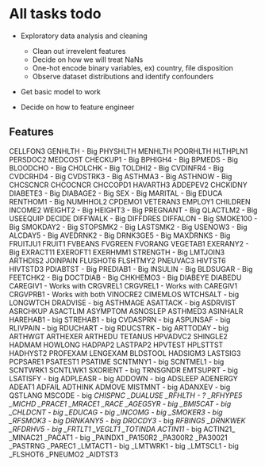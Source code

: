 # All tasks todo

- Exploratory data analysis and cleaning

  - Clean out irrevelent features
  - Decide on how we will treat NaNs
  - One-hot encode binary variables, ex) country, file disposition
  - Observe dataset distributions and identify confounders

- Get basic model to work

- Decide on how to feature engineer

## Features

CELLFON3
GENHLTH - Big
PHYSHLTH
MENHLTH
POORHLTH
HLTHPLN1
PERSDOC2
MEDCOST
CHECKUP1 - Big
BPHIGH4 - Big
BPMEDS - Big
BLOODCHO - Big
CHOLCHK - Big
TOLDHI2 - Big
CVDINFR4 - Big
CVDCRHD4 - Big
CVDSTRK3 - Big
ASTHMA3 - Big
ASTHNOW - Big
CHCSCNCR
CHCOCNCR
CHCCOPD1
HAVARTH3
ADDEPEV2
CHCKIDNY
DIABETE3 - Big
DIABAGE2 - Big
SEX - Big
MARITAL - Big
EDUCA
RENTHOM1 - Big
NUMHHOL2
CPDEMO1
VETERAN3
EMPLOY1
CHILDREN
INCOME2
WEIGHT2 - Big
HEIGHT3 - Big
PREGNANT - Big
QLACTLM2 - Big
USEEQUIP
DECIDE
DIFFWALK - Big
DIFFDRES
DIFFALON - Big
SMOKE100 - Big
SMOKDAY2 - Big
STOPSMK2 - Big
LASTSMK2 - Big
USENOW3 - Big
ALCDAY5 - Big
AVEDRNK2 - Big
DRNK3GE5 - Big
MAXDRNKS - Big
FRUITJU1
FRUIT1
FVBEANS
FVGREEN
FVORANG
VEGETAB1
EXERANY2 - Big
EXRACT11
EXEROFT1
EXERHMM1
STRENGTH - Big
LMTJOIN3
ARTHDIS2
JOINPAIN
FLUSHOT6
FLSHTMY2
PNEUVAC3
HIVTST6
HIVTSTD3
PDIABTST - Big
PREDIAB1 - Big
INSULIN - Big
BLDSUGAR - Big
FEETCHK2 - Big
DOCTDIAB - Big
CHKHEMO3 - Big
DIABEYE
DIABEDU
CAREGIV1 - Works with CRGVREL1
CRGVREL1 - Works with CAREGIV1
CRGVPRB1 - Works with both
VINOCRE2
CIMEMLOS
WTCHSALT - big
LONGWTCH
DRADVISE - big
ASTHMAGE
ASATTACK - big
ASDRVIST
ASRCHKUP
ASACTLIM
ASYMPTOM
ASNOSLEP
ASTHMED3
ASINHALR
HAREHAB1 - big
STREHAB1 - big
CVDASPRN - big
ASPUNSAF - big
RLIVPAIN - big
RDUCHART - big
RDUCSTRK - big
ARTTODAY - big
ARTHWGT
ARTHEXER
ARTHEDU
TETANUS
HPVADVC2
SHINGLE2
HADMAM
HOWLONG
HADPAP2
LASTPAP2
HPVTEST
HPLSTTST
HADHYST2
PROFEXAM
LENGEXAM
BLDSTOOL
HADSIGM3
LASTSIG3
PCPSARE1
PSATEST1
PSATIME
SCNTMNY1 - big
SCNTMEL1 - big
SCNTWRK1
SCNTLWK1
SXORIENT - big
TRNSGNDR
EMTSUPRT - big
LSATISFY - big
ADPLEASR - big
ADDOWN - big
ADSLEEP
ADENERGY
ADEAT1
ADFAIL
ADTHINK
ADMOVE
MISTMNT - big
ADANXEV - big
QSTLANG
MSCODE - big
_CHISPNC
\_DUALUSE
\_RFHLTH - ?
\_RFHYPE5
\_MICHD
\_PRACE1
\_MRACE1
\_RACE
\_AGEG5YR - big
\_BMI5CAT - big
\_CHLDCNT - big
\_EDUCAG - big
\_INCOMG - big
\_SMOKER3 - big
\_RFSMOK3 - big
DRNKANY5 - big
DROCDY3_ - big
_RFBING5
\_DRNKWEK
\_RFDRHV5 - big
\_FRTLT1
\_VEGLT1
\_TOTINDA
ACTIN11_ - big
ACTIN21\_
\_MINAC21
\_PACAT1 - big
\_PAINDX1
\_PA150R2
\_PA300R2
\_PA30021
\_PASTRNG
\_PAREC1
\_LMTACT1 - big
\_LMTWRK1 - big
\_LMTSCL1 - big
\_FLSHOT6
\_PNEUMO2
\_AIDTST3

